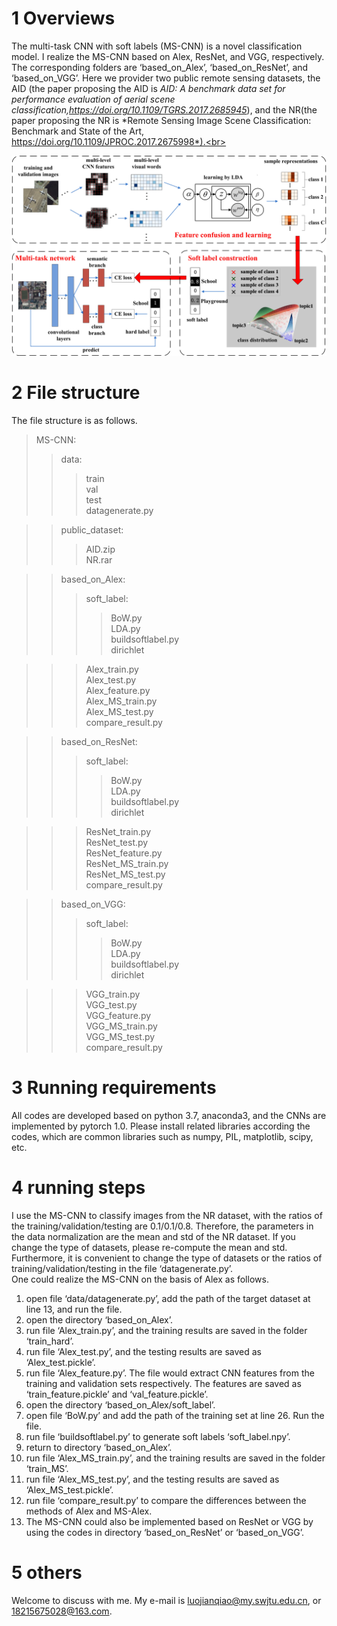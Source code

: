 # 1 Overviews
The multi-task CNN with soft labels (MS-CNN) is a novel classification model. I realize the MS-CNN based on  Alex, ResNet, and VGG, respectively. The corresponding folders are ‘based_on_Alex’, ‘based_on_ResNet’, and ‘based_on_VGG’. Here we provider two public remote sensing datasets, the AID (the paper proposing the AID is *AID: A benchmark data set for performance evaluation of aerial scene classification,https://doi.org/10.1109/TGRS.2017.2685945*), and the NR(the paper proposing the NR is *Remote Sensing Image Scene Classification: Benchmark and State of the Art, https://doi.org/10.1109/JPROC.2017.2675998*).<br>

![pipeline of MS-CNN](https://github.com/LuoJianqiao/MS-CNN/blob/master/FIG1.jpg)

# 2 File structure
The file structure is as follows.<br>
>MS-CNN:<br>
>>data:<br>  
>>>train<br>
>>>val<br>
>>>test<br>
>>>datagenerate.py<br>

>>public_dataset:<br>
>>>AID.zip<br>
>>>NR.rar<br>

>>based_on_Alex:<br>
>>>soft_label:<br>
>>>>BoW.py<br>
>>>>LDA.py<br>
>>>>buildsoftlabel.py<br>
>>>>dirichlet<br>

>>>Alex_train.py<br>
>>>Alex_test.py<br>
>>>Alex_feature.py<br>
>>>Alex_MS_train.py<br>
>>>Alex_MS_test.py<br>
>>>compare_result.py<br>

>>based_on_ResNet:<br>
>>>soft_label:<br>
>>>>BoW.py<br>
>>>>LDA.py<br>
>>>>buildsoftlabel.py<br>
>>>>dirichlet<br>

>>>ResNet_train.py<br>
>>>ResNet_test.py<br>
>>>ResNet_feature.py<br>
>>>ResNet_MS_train.py<br>
>>>ResNet_MS_test.py<br>
>>>compare_result.py<br>

>>based_on_VGG:<br>
>>>soft_label:<br>
>>>>BoW.py<br>
>>>>LDA.py<br>
>>>>buildsoftlabel.py<br>
>>>>dirichlet<br>

>>>VGG_train.py<br>
>>>VGG_test.py<br>
>>>VGG_feature.py<br>
>>>VGG_MS_train.py<br>
>>>VGG_MS_test.py<br>
>>>compare_result.py<br>
      
# 3 Running requirements
All codes are developed based on python 3.7, anaconda3, and the CNNs are implemented by pytorch 1.0.  Please install related libraries according the codes, which are common libraries such as numpy, PIL, matplotlib, scipy, etc.
    
# 4 running steps
I use the MS-CNN to classify images from the NR dataset, with the ratios of the training/validation/testing are 0.1/0.1/0.8. Therefore, the parameters in the data normalization are the mean and std of the NR dataset. If you change the type of datasets, please re-compute the mean and std.   Furthermore, it is convenient to change the type of datasets or the ratios of training/validation/testing in the file ‘datagenerate.py’. <br>
One could realize the MS-CNN on the basis of Alex as follows.<br>
1. open file ‘data/datagenerate.py’, add the path of the target dataset at line 13, and run the file.
2. open the directory ‘based_on_Alex’.
3. run file ‘Alex_train.py’, and the training results are saved in the folder ‘train_hard’.
4. run file ‘Alex_test.py’, and the testing results are saved as ‘Alex_test.pickle’.
5. run file ‘Alex_feature.py’. The file would extract CNN features from the training and validation sets respectively. The features are saved as ‘train_feature.pickle’ and ‘val_feature.pickle’.
6. open the directory ‘based_on_Alex/soft_label’.
7. open file ‘BoW.py’ and add the path of the training set at line 26. Run the file.
9. run file ‘buildsoftlabel.py’ to generate soft labels ‘soft_label.npy’.
10. return to directory ‘based_on_Alex’.
11. run file ‘Alex_MS_train.py’, and the training results are saved in the folder ‘train_MS’.
12. run file ‘Alex_MS_test.py’, and the testing results are saved as ‘Alex_MS_test.pickle’.
13. run file ‘compare_result.py’ to compare the differences between the methods of Alex and MS-Alex.
14. The MS-CNN could also be implemented based on ResNet or VGG by using the codes in directory ‘based_on_ResNet’ or ‘based_on_VGG’.


# 5 others

Welcome to discuss with me. My e-mail is  luojianqiao@my.swjtu.edu.cn, or 18215675028@163.com.
    
    
  
  
  
